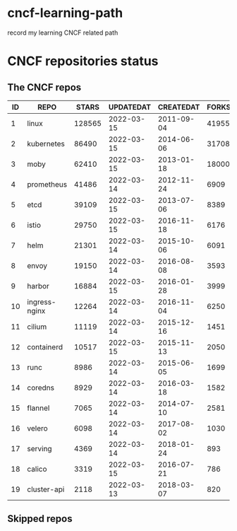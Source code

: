 # cncf-learning-path
record my learning CNCF related path

# CNCF repositories status
<!--START_SECTION:github_repos-->
## The CNCF repos
| ID |     REPO      | STARS  | UPDATEDAT  | CREATEDAT  | FORKSCOUNT |
|----|---------------|--------|------------|------------|------------|
|  1 | linux         | 128565 | 2022-03-15 | 2011-09-04 |      41955 |
|  2 | kubernetes    |  86490 | 2022-03-15 | 2014-06-06 |      31708 |
|  3 | moby          |  62410 | 2022-03-15 | 2013-01-18 |      18000 |
|  4 | prometheus    |  41486 | 2022-03-14 | 2012-11-24 |       6909 |
|  5 | etcd          |  39109 | 2022-03-15 | 2013-07-06 |       8389 |
|  6 | istio         |  29750 | 2022-03-15 | 2016-11-18 |       6176 |
|  7 | helm          |  21301 | 2022-03-14 | 2015-10-06 |       6091 |
|  8 | envoy         |  19150 | 2022-03-14 | 2016-08-08 |       3593 |
|  9 | harbor        |  16884 | 2022-03-15 | 2016-01-28 |       3999 |
| 10 | ingress-nginx |  12264 | 2022-03-14 | 2016-11-04 |       6250 |
| 11 | cilium        |  11119 | 2022-03-14 | 2015-12-16 |       1451 |
| 12 | containerd    |  10517 | 2022-03-15 | 2015-11-13 |       2050 |
| 13 | runc          |   8986 | 2022-03-14 | 2015-06-05 |       1699 |
| 14 | coredns       |   8929 | 2022-03-14 | 2016-03-18 |       1582 |
| 15 | flannel       |   7065 | 2022-03-14 | 2014-07-10 |       2581 |
| 16 | velero        |   6098 | 2022-03-14 | 2017-08-02 |       1030 |
| 17 | serving       |   4369 | 2022-03-14 | 2018-01-24 |        893 |
| 18 | calico        |   3319 | 2022-03-15 | 2016-07-21 |        786 |
| 19 | cluster-api   |   2118 | 2022-03-13 | 2018-03-07 |        820 |



## Skipped repos
<!--END_SECTION:github_repos-->
